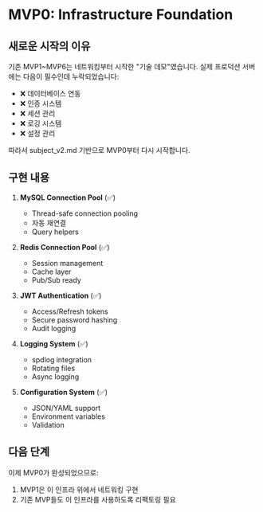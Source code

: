# MVP0: Infrastructure Foundation

## 새로운 시작의 이유

기존 MVP1~MVP6는 네트워킹부터 시작한 "기술 데모"였습니다.
실제 프로덕션 서버에는 다음이 필수인데 누락되었습니다:

- ❌ 데이터베이스 연동
- ❌ 인증 시스템  
- ❌ 세션 관리
- ❌ 로깅 시스템
- ❌ 설정 관리

따라서 subject_v2.md 기반으로 MVP0부터 다시 시작합니다.

## 구현 내용

1. **MySQL Connection Pool** (✅)
   - Thread-safe connection pooling
   - 자동 재연결
   - Query helpers

2. **Redis Connection Pool** (✅)
   - Session management
   - Cache layer
   - Pub/Sub ready

3. **JWT Authentication** (✅)
   - Access/Refresh tokens
   - Secure password hashing
   - Audit logging

4. **Logging System** (✅)
   - spdlog integration
   - Rotating files
   - Async logging

5. **Configuration System** (✅)
   - JSON/YAML support
   - Environment variables
   - Validation

## 다음 단계

이제 MVP0가 완성되었으므로:
1. MVP1은 이 인프라 위에서 네트워킹 구현
2. 기존 MVP들도 이 인프라를 사용하도록 리팩토링 필요
